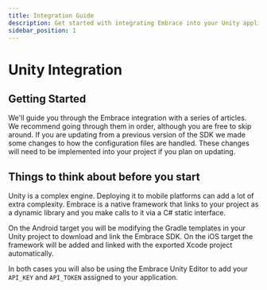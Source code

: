 ```yaml
---
title: Integration Guide
description: Get started with integrating Embrace into your Unity application
sidebar_position: 1
---
```


# Unity Integration

## Getting Started

We'll guide you through the Embrace integration with a series of articles. We recommend going through them in order, although you are free to skip around. If you are updating from a previous version of the SDK we made some changes to how the configuration files are handled. These changes will need to be implemented into your project if you plan on updating.

## Things to think about before you start

Unity is a complex engine. Deploying it to mobile platforms can add a lot of extra complexity. Embrace is a native framework that links to your project as a dynamic library and you make calls to it via a C# static interface.

On the Android target you will be modifying the Gradle templates in your Unity project to download and link the Embrace SDK. On the iOS target the framework will be added and linked with the exported Xcode project automatically.

In both cases you will also be using the Embrace Unity Editor to add your `API_KEY` and `API_TOKEN` assigned to your application.
